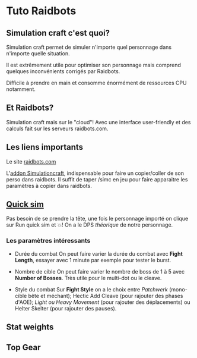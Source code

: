 # Tuto Raidbots

## Simulation craft c'est quoi?

Simulation craft permet de simuler n'importe quel personnage dans n'importe quelle situation.

Il est extrêmement utile pour optimiser son personnage mais comprend quelques inconvénients corrigés par Raidbots.

Difficile à prendre en main et consomme énormément de ressources CPU notamment.


## Et Raidbots?

Simulation craft mais sur le "cloud"! Avec une interface user-friendly et des calculs fait sur les serveurs raidbots.com.


## Les liens importants

Le site [raidbots.com](https://www.raidbots.com)

L'[addon Simulationcraft](https://www.curseforge.com/wow/addons/simulationcraft), indispensable pour faire un copier/coller de son perso dans raidbots. Il suffit de taper /simc en jeu pour faire apparaitre les paramètres à copier dans raidbots.


## [Quick sim](https://www.raidbots.com/simbot/quick)

Pas besoin de se prendre la tête, une fois le personnage importé on clique sur Run quick sim et :boom:! On a le DPS *théorique* de notre personnage.

### Les paramètres intéressants

- Durée du combat
On peut faire varier la durée du combat avec **Fight Length**, essayer avec 1 minute par exemple pour tester le burst.

- Nombre de cible
On peut faire varier le nombre de boss de 1 à 5 avec **Number of Bosses**. Très utile pour le multi-dot ou le cleave.

- Style du combat
Sur **Fight Style** on a le choix entre *Patchwerk* (mono-cible bête et méchant); Hectic Add Cleave (pour rajouter des phases d'AOE); *Light ou Heavy Movement* (pour rajouter des déplacements) ou Helter Skelter (pour rajouter des pauses).


## Stat weights

## Top Gear

